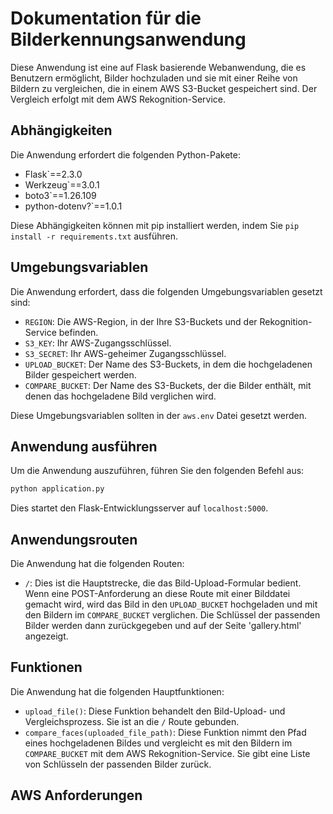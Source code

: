 # Dokumentation für die Bilderkennungsanwendung

Diese Anwendung ist eine auf Flask basierende Webanwendung, die es Benutzern ermöglicht, Bilder hochzuladen und sie mit einer Reihe von Bildern zu vergleichen, die in einem AWS S3-Bucket gespeichert sind. Der Vergleich erfolgt mit dem AWS Rekognition-Service.

## Abhängigkeiten

Die Anwendung erfordert die folgenden Python-Pakete:

- Flask`==2.3.0
- Werkzeug`==3.0.1
- boto3`==1.26.109
- python-dotenv?`==1.0.1

Diese Abhängigkeiten können mit pip installiert werden, indem Sie `pip install -r requirements.txt` ausführen.

## Umgebungsvariablen

Die Anwendung erfordert, dass die folgenden Umgebungsvariablen gesetzt sind:

- `REGION`: Die AWS-Region, in der Ihre S3-Buckets und der Rekognition-Service befinden.
- `S3_KEY`: Ihr AWS-Zugangsschlüssel.
- `S3_SECRET`: Ihr AWS-geheimer Zugangsschlüssel.
- `UPLOAD_BUCKET`: Der Name des S3-Buckets, in dem die hochgeladenen Bilder gespeichert werden.
- `COMPARE_BUCKET`: Der Name des S3-Buckets, der die Bilder enthält, mit denen das hochgeladene Bild verglichen wird.

Diese Umgebungsvariablen sollten in der `aws.env` Datei gesetzt werden.

## Anwendung ausführen

Um die Anwendung auszuführen, führen Sie den folgenden Befehl aus:

```bash
python application.py
```

Dies startet den Flask-Entwicklungsserver auf `localhost:5000`.

## Anwendungsrouten

Die Anwendung hat die folgenden Routen:

- `/`: Dies ist die Hauptstrecke, die das Bild-Upload-Formular bedient. Wenn eine POST-Anforderung an diese Route mit einer Bilddatei gemacht wird, wird das Bild in den `UPLOAD_BUCKET` hochgeladen und mit den Bildern im `COMPARE_BUCKET` verglichen. Die Schlüssel der passenden Bilder werden dann zurückgegeben und auf der Seite 'gallery.html' angezeigt.

## Funktionen

Die Anwendung hat die folgenden Hauptfunktionen:

- `upload_file()`: Diese Funktion behandelt den Bild-Upload- und Vergleichsprozess. Sie ist an die `/` Route gebunden.
- `compare_faces(uploaded_file_path)`: Diese Funktion nimmt den Pfad eines hochgeladenen Bildes und vergleicht es mit den Bildern im `COMPARE_BUCKET` mit dem AWS Rekognition-Service. Sie gibt eine Liste von Schlüsseln der passenden Bilder zurück.



## AWS Anforderungen






